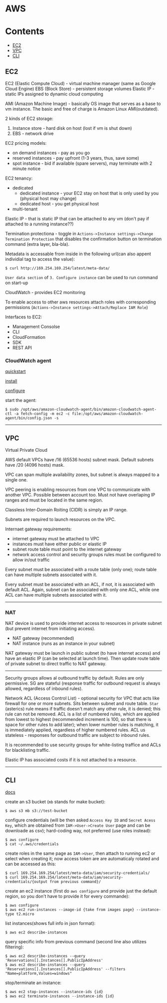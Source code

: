 # AWS

# Contents

+ [EC2](#ec2)
+ [VPC](#vpc)
+ [CLI](#cli)

## EC2

EC2 (Elastic Compute Cloud) - virtual machine manager (same as Google Cloud Engine)
EBS (Block Store) - persistent storage volumes
Elastic IP - static IPs assigned to dynamic cloud computing

AMI (Amazon Machine Image) - basically OS image that serves as a base to vm instance.
The basic and free of charge is Amazon Linux AMI(outdated).

2 kinds of EC2 storage:
1. Instance store - hard disk on host (lost if vm is shut down)
2. EBS - network drive

EC2 pricing models:
+ on demand instances - pay as you go
+ reserved instances - pay upfront (1-3 years, thus, save some)
+ spot instance - bid if available (spare servers), may terminate with
2 minute notice

EC2 tenancy:
+ dedicated
	+ dedicated instance - your EC2 stay on host that is only used by you
	(physical host may change)
	+ dedicated host - you get physical host
+ multi-tenant

Elastic IP - that is static IP that can be attached to any vm (don't pay if
attached to a running instance??)

Termination protectiona - toggle in `Actions->Instance settings->Change
 Termination Protection` that disables the confirmation button on termination
command (extra layer, bla-bla).

Metadata is accessable from inside in the following url(can also appent
individial tag to access the value):
```shell
$ curl http://169.254.169.254/latest/meta-data/
```

`User data section` of `3. Configure instance` can be used to run command on
start-up

CloudWatch - provides EC2 monitoring

To enable access to other aws resources attach roles with corresponding
permissions (`Actions->Instance settings->Attach/Replace IAM Role`)

Interfaces to EC2:
+ Management Consolse
+ CLI
+ CloudFormation
+ SDK
+ REST API

### CloudWatch agent

[quickstart](https://docs.aws.amazon.com/AmazonCloudWatch/latest/logs/QuickStartEC2Instance.html)

[install](https://docs.aws.amazon.com/AmazonCloudWatch/latest/monitoring/install-CloudWatch-Agent-on-EC2-Instance.html)

[configure](https://docs.aws.amazon.com/AmazonCloudWatch/latest/monitoring/create-cloudwatch-agent-configuration-file-wizard.html)

start the agent:
```shell
$ sudo /opt/aws/amazon-cloudwatch-agent/bin/amazon-cloudwatch-agent-ctl -a fetch-config -m ec2 -c file:/opt/aws/amazon-cloudwatch-agent/bin/config.json -s
```

---

## VPC

Virtual Private Cloud

AWS default VPCs have /16 (65536 hosts) subnet mask. Default subnets have /20 (4096 hosts) mask.

VPC can span multiple availability zones, but subnet is always mapped to a single one.

VPC peering is enabling resources from one VPC to communicate with another VPC.
Possible between account too. Must not have overlaping IP ranges and must be
located in the same region.

Classless Inter-Domain Roiting (CIDR) is simply an IP range.

Subnets are required to launch resources on the VPC.

Internaet gateway requirements:
+ internet gateway must be attached to VPC
+ instances must have either public or elastic IP
+ subnet route table must point to the internet gateway
+ network access control and security groups rules must be configured to allow
in/out traffic

Every subnet must be associated with a route table (only one); route table can
have multiple subnets associated with it.

Every subnet must be associated with an ACL, if not, it is associated with
default ACL. Again, subnet can be associated with only one ACL, while one
ACL can have multiple subnets associated with it.

---

### NAT

NAT device is used to provide internet access to resources in private subnet
(but prevent internet from initiating access).
+ NAT gateway (recommended)
+ NAT instance (runs as an instance in your subnet)

NAT gateway must be launch in public subnet (to have internet access) and have
an elastic IP (can be selected at launch time). Then update route table of
private subnet to direct traffic to NAT gateway.

---

Security groups allows al outbound traffic by default. Rules are only
permissive. SG are stateful (response traffic for outbound request is always
allowed, regardless of inbound rules).

Network ACL (Access Control List) - optional security for VPC that acts like
firewall for one or more subnets. Sits between subnet and route table. `Star`
(asterics) rule means if traffic doesn't match any other rule, it is denied;
this rule can not be removed. ACL is a list of numbered rules, which are
applied from lowest to highest (recommended increment is 100, so that there is
space for other rules to add later); when lower number rules is matching, it is
immediately applied, regardless of higher numbered rules. ACL us stateless -
responses for outbound traffic are subject to inbound rules.

It is recommended to use security groups for white-listing traffice and ACLs
for blacklisting traffic.


Elastic IP has associated costs if it is not attached to a resource.

---

## CLI

[docs](https://docs.aws.amazon.com/cli/index.html)

create an s3 bucket (`mb` stands for make bucket):
```shell
$ aws s3 mb s3://test-bucket
```

configure credentials (will be then asked `Access Key ID` and
`Secret Acess Key`, which are obtained from `IAM->User->Create User` page and
can be downloade as csv); hard-coding way, not preferred (use roles instead):
```shell
$ aws configure
$ cat ~/.aws/credentials
```

create roles in the same page as `IAM->User`, then attach to running ec2 or
select when creating it; now access token are are automaticaly rotated and
can be accessed as this:
```shell
$ curl 169.254.169.254/latest/meta-data/iam/security-credentials/
$ curl 169.254.169.254/latest/meta-data/iam/security-credentials/{output from previous command}/
```

create an ec2 instance (first do `aws configure` and provide just the default
region, so you don't have to provide it for every commande):
```shell
$ aws configure
$ aws ec2 run-instances --image-id {take from images page} --instance-type t2.micro
```

list instances(shows full info in json format):
```shell
$ aws ec2 describe-instances
```

query specific info from previous command (second line also utilizes filtering):
```shell
$ aws ec2 describe-instances --query 'Reservations[].Instances[].PublicIpAddress'
$ aws ec2 describe-instances --query 'Reservations[].Instances[].PublicIpAddress' --filters "Name=platform,Values=windows"
```

stop/terminate an instance:
```shell
$ aws ec2 stop-instances --instance-ids {id}
$ aws ec2 terminate-instances --instance-ids {id}
```
